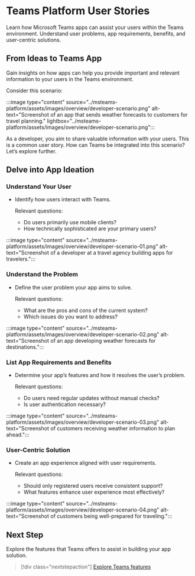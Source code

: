 # Teams Platform User Stories

Learn how Microsoft Teams apps can assist your users within the Teams environment. Understand user problems, app requirements, benefits, and user-centric solutions.

## From Ideas to Teams App

Gain insights on how apps can help you provide important and relevant information to your users in the Teams environment.

Consider this scenario:

:::image type="content" source="../msteams-platform/assets/images/overview/developer-scenario.png" alt-text="Screenshot of an app that sends weather forecasts to customers for travel planning." lightbox="../msteams-platform/assets/images/overview/developer-scenario.png":::

As a developer, you aim to share valuable information with your users. This is a common user story. How can Teams be integrated into this scenario? Let’s explore further.

## Delve into App Ideation

### Understand Your User

- Identify how users interact with Teams.
  
  Relevant questions:
  - Do users primarily use mobile clients?
  - How technically sophisticated are your primary users?

:::image type="content" source="../msteams-platform/assets/images/overview/developer-scenario-01.png" alt-text="Screenshot of a developer at a travel agency building apps for travelers.":::

### Understand the Problem

- Define the user problem your app aims to solve.

  Relevant questions:
  - What are the pros and cons of the current system?
  - Which issues do you want to address?

:::image type="content" source="../msteams-platform/assets/images/overview/developer-scenario-02.png" alt-text="Screenshot of an app developing weather forecasts for destinations.":::

### List App Requirements and Benefits

- Determine your app’s features and how it resolves the user’s problem.

  Relevant questions:
  - Do users need regular updates without manual checks?
  - Is user authentication necessary?

:::image type="content" source="../msteams-platform/assets/images/overview/developer-scenario-03.png" alt-text="Screenshot of customers receiving weather information to plan ahead.":::

### User-Centric Solution

- Create an app experience aligned with user requirements.

  Relevant questions:
  - Should only registered users receive consistent support?
  - What features enhance user experience most effectively?

:::image type="content" source="../msteams-platform/assets/images/overview/developer-scenario-04.png" alt-text="Screenshot of customers being well-prepared for traveling.":::

## Next Step

Explore the features that Teams offers to assist in building your app solution.

> [!div class="nextstepaction"]
> [Explore Teams features](overview-explore.md)